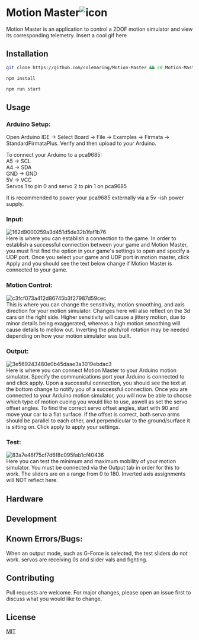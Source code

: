 # Motion Master![icon](https://github.com/colemaring/Motion-Master/assets/65455664/e76f3c99-0480-45ce-b72e-84f89182f86d)


Motion Master is an application to control a 2DOF motion simulator and view its corresponding telemetry.
Insert a cool gif here

## Installation


```bash
git clone https://github.com/colemaring/Motion-Master && cd Motion-Master

npm install

npm run start
```

## Usage

### Arduino Setup:
Open Arduino IDE -> Select Board -> File -> Examples -> Firmata -> StandardFirmataPlus. Verify and then upload to your Arduino.   

To connect your Arduino to a pca9685:  
A5 -> SCL  
A4 -> SDA  
GND -> GND  
5V -> VCC  
Servos 1 to pin 0 and servo 2 to pin 1 on pca9685  

It is recommended to power your pca9685 externally via a 5v -ish power supply.

### Input: 
![162d9000259a3d451d5de32b1faf1b76](https://github.com/colemaring/Motion-Master/assets/65455664/81a3a474-9fce-4895-9aa1-25f06c6ff848)   
Here is where you can establish a connection to the game. In order to establish a successful connection between your game and Motion Master, you must first find the option in your game's settings to open and specify a UDP port. Once you select your game and UDP port in motion master, click Apply and you should see the text below change if Motion Master is connected to your game.
### Motion Control: 
![c3fcf073a412d86745b3f27987d59cec](https://github.com/colemaring/Motion-Master/assets/65455664/66f68132-895f-4392-a37c-552dd001816c)   
This is where you can change the sensitivity, motion smoothing, and axis direction for your motion simulator. Changes here will also reflect on the 3d cars on the right side. Higher sensitivity will cause a jittery motion, due to minor details being exaggerated, whereas a high motion smoothing will cause details to mellow out. Inverting the pitch/roll rotation may be needed depending on how your motion simulator was built.
### Output: 
![3e569243480e0b45daae3a3019ebdac3](https://github.com/colemaring/Motion-Master/assets/65455664/1f61fdcb-4191-4bd8-97cb-2bf4bb02bfee)   
Here is where you can connect Motion Master to your Arduino motion simulator. Specify the communications port your Arduino is connected to and click apply. Upon a successful connection, you should see the text at the bottom change to notify you of a successful connection. Once you are connected to your Arduino motion simulator, you will now be able to choose which type of motion cueing you would like to use, aswell as set the servo offset angles. To find the correct servo offset angles, start with 90 and move your car to a flat surface. If the offset is correct, both servo arms should be parallel to each other, and perpendicular to the ground/surface it is sitting on. Click apply to apply your settings.
### Test:
![83a7e46f75cf7d6f8c095fab1cf40436](https://github.com/colemaring/Motion-Master/assets/65455664/b52dacdd-b0f5-4f2d-8813-969038a976cf)   
Here you can test the minimum and maximum mobility of your motion simulator. You must be connected via the Output tab in order for this to work. The sliders are on a range from 0 to 180. Inverted axis assignments will NOT reflect here.

## Hardware

## Development

## Known Errors/Bugs:
When an output mode, such as G-Force is selected, the test sliders do not work. servos are receiving 0s and slider vals and fighting.

## Contributing

Pull requests are welcome. For major changes, please open an issue first
to discuss what you would like to change.

## License

[MIT](https://choosealicense.com/licenses/mit/)
